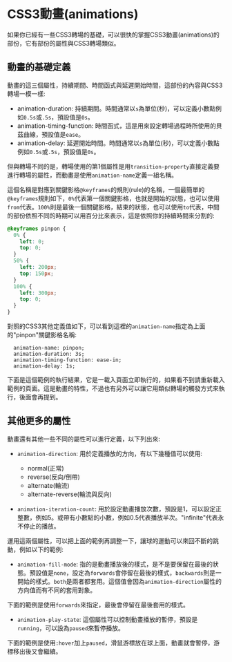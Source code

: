 # CSS3動畫(animations)

如果你已經有一些CSS3轉場的基礎，可以很快的掌握CSS3動畫(animations)的部份，它有部份的屬性與CSS3轉場類似。

## 動畫的基礎定義

動畫的這三個屬性，持續期間、時間函式與延遲開始時間，這部份的內容與CSS3轉場一模一樣:

- animation-duration: 持續期間。時間通常以`s`為單位(秒)，可以定義小數點例如`0.5s`或`.5s`，預設值是`0s`。
- animation-timing-function: 時間函式，這是用來設定轉場過程時所使用的貝茲曲線，預設值是`ease`。
- animation-delay: 延遲開始時間。時間通常以`s`為單位(秒)，可以定義小數點例如`0.5s`或`.5s`，預設值是`0s`。

但與轉場不同的是，轉場使用的第1個屬性是用`transition-property`直接定義要進行轉場的屬性，而動畫是使用`animation-name`定義一組名稱。

這個名稱是對應到關鍵影格`@keyframes`的規則(rule)的名稱，一個最簡單的`@keyframes`規則如下，`0%`代表第一個關鍵影格，也就是開始的狀態，也可以使用`from`代表。`100%`則是最後一個關鍵影格，結束的狀態，也可以使用`to`代表，中間的部份依照不同的時期可以用百分比來表示，這是依照你的持續時間來分割的:

```css
@keyframes pinpon {
  0% {
    left: 0;
    top: 0;
  }
  50% {
    left: 200px;
    top: 150px;
  }
  100% {
    left: 300px;
    top: 0;
  }
}
```

對照的CSS3其他定義值如下，可以看到這裡的`animation-name`指定為上面的"pinpon"關鍵影格名稱:

```
  animation-name: pinpon;
  animation-duration: 3s;
  animation-timing-function: ease-in;
  animation-delay: 1s;
```

下面是這個範例的執行結果，它是一載入頁面立即執行的，如果看不到請重新載入範例的頁面。這是動畫的特性，不過也有另外可以讓它用類似轉場的觸發方式來執行，後面會再提到。

[](codepen://eyesofkids/JRPGqX/)

## 其他更多的屬性

動畫還有其他一些不同的屬性可以進行定義，以下列出來:

- `animation-direction`: 用於定義播放的方向，有以下幾種值可以使用:

  - normal(正常)
  - reverse(反向/倒帶)
  - alternate(輪流)
  - alternate-reverse(輪流與反向)

- `animation-iteration-count`: 用於設定動畫播放次數，預設是1，可以設定正整數，例如5。或帶有小數點的小數，例如0.5代表播放半次。"infinite"代表永不停止的播放。

運用這兩個屬性，可以把上面的範例再調整一下，讓球的運動可以來回不斷的跳動，例如以下的範例:

[](codepen://eyesofkids/BLBKKO/)


- `animation-fill-mode`: 指的是動畫播放後的樣式，是不是要保留在最後的狀態。預設值是`none`，設定為`forwards`會停留在最後的樣式，`backwards`則是一開始的樣式。`both`是兩者都套用。這個值會因為`animation-direction`屬性的方向值而有不同的套用對象。

下面的範例是使用`forwards`來指定，最後會停留在最後套用的樣式。

[](codepen://eyesofkids/GjKkWd/)

- `animation-play-state`: 這個屬性可以控制動畫播放的暫停，預設是`running`，可以設為`paused`來暫停播放。

下面的範例是使用`:hover`加上`paused`，滑鼠游標放在球上面，動畫就會暫停，游標移出後又會繼續。

[](codepen://eyesofkids/kkNbGr/)
